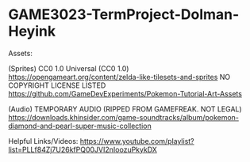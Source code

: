 # GAME3023-TermProject-Dolman-Heyink

Assets:

(Sprites)
CC0 1.0 Universal (CC0 1.0) https://opengameart.org/content/zelda-like-tilesets-and-sprites
NO COPYRIGHT LICENSE LISTED https://github.com/GameDevExperiments/Pokemon-Tutorial-Art-Assets

(Audio)
TEMPORARY AUDIO (RIPPED FROM GAMEFREAK. NOT LEGAL) https://downloads.khinsider.com/game-soundtracks/album/pokemon-diamond-and-pearl-super-music-collection

Helpful Links/Videos:
https://www.youtube.com/playlist?list=PLLf84Zj7U26kfPQ00JVI2nIoozuPkykDX